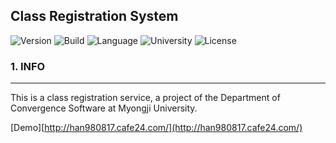 Class Registration System
-------------------------

![Version](https://img.shields.io/badge/Version-3.0.0-green.svg) ![Build](https://img.shields.io/badge/Build-Passing-success.svg) ![Language](https://img.shields.io/badge/Language-Java-darkgreen.svg) ![University](https://img.shields.io/badge/University-MJU(Seoul)-9cf.svg) ![License](https://img.shields.io/badge/License-MIT-informational.svg)

### 1. INFO

---

This is a class registration service, a project of the Department of Convergence Software at Myongji University.

[Demo][http://han980817.cafe24.com/](http://han980817.cafe24.com/)
